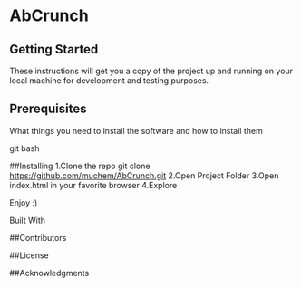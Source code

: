 # AbCrunch

## Getting Started
These instructions will get you a copy of the project up and running on your local machine for development and testing purposes.

## Prerequisites
What things you need to install the software and how to install them

git bash

##Installing
 1.Clone the repo
 git clone https://github.com/muchem/AbCrunch.git
 2.Open Project Folder
 3.Open index.html in your favorite browser
 4.Explore

Enjoy :)

Built With


##Contributors


##License


##Acknowledgments
